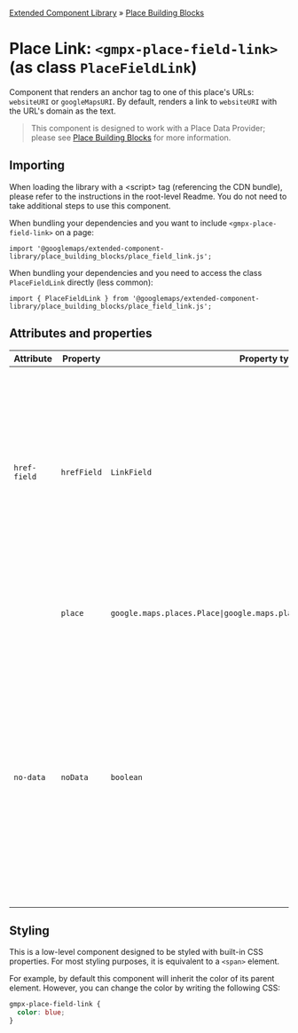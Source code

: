 [Extended Component Library](../../../README.md) » [Place Building Blocks](../README.md)

# Place Link: `<gmpx-place-field-link>` (as class `PlaceFieldLink`)

Component that renders an anchor tag to one of this place's URLs:
`websiteURI` or `googleMapsURI`. By default, renders a link to `websiteURI`
with the URL's domain as the text.

> This component is designed to work with a Place Data Provider; please see [Place Building Blocks](../README.md) for more information.

## Importing

When loading the library with a &lt;script&gt; tag (referencing the CDN bundle), please refer to the instructions in the root-level Readme. You do not need to take additional steps to use this component.

When bundling your dependencies and you want to include `<gmpx-place-field-link>` on a page:

```
import '@googlemaps/extended-component-library/place_building_blocks/place_field_link.js';
```

When bundling your dependencies and you need to access the class `PlaceFieldLink` directly (less common):

```
import { PlaceFieldLink } from '@googlemaps/extended-component-library/place_building_blocks/place_field_link.js';
```

## Attributes and properties

| Attribute    | Property    | Property type                                                               | Description                                                                                                                                                                                                                                                      | Default        | Reflects? |
| ------------ | ----------- | --------------------------------------------------------------------------- | ---------------------------------------------------------------------------------------------------------------------------------------------------------------------------------------------------------------------------------------------------------------- | -------------- | --------- |
| `href-field` | `hrefField` | `LinkField`                                                                 | The field to link to, formatted as it is on either a `Place` or `PlaceResult`.<br/><br/>Allowed fields are: `googleMapsURI` or `url` for a link to this place on Google Maps; `websiteURI` or `website` for a link to this place's website.                      | `'websiteURI'` | ✅         |
|              | `place`     | `google.maps.places.Place\|google.maps.places.PlaceResult\|null\|undefined` | Place data to render, overriding anything provided by context.                                                                                                                                                                                                   |                | ❌         |
| `no-data`    | `noData`    | `boolean`                                                                   | This read-only property and attribute indicate whether the component has the required Place data to display itself.<br/><br/>Use the attribute to target CSS rules if you wish to hide this component, or display alternate content, when there's no valid data. | `true`         | ✅         |

## Styling

This is a low-level component designed to be styled with built-in CSS properties. For most styling purposes, it is equivalent to a `<span>` element.

For example, by default this component will inherit the color of its parent element. However, you can change the color by writing the following CSS:


```css
gmpx-place-field-link {
  color: blue;
}
```



